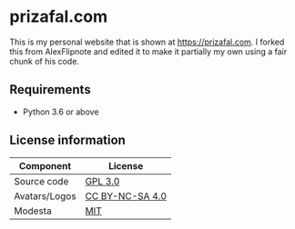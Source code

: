 # prizafal.com
This is my personal website that is shown at https://prizafal.com. I forked this from AlexFlipnote and edited it to make it partially my own using a fair chunk of his code.

## Requirements
- Python 3.6 or above

## License information
| Component | License |
| --------- | ------- |
| Source code | [GPL 3.0](https://github.com/AlexFlipnote/alexflipnote.github.io/blob/master/LICENSE) |
| Avatars/Logos | [CC BY-NC-SA 4.0](https://creativecommons.org/licenses/by-nc-sa/4.0/) |
| Modesta | [MIT](https://github.com/AlexFlipnote/Modesta/blob/master/LICENSE) |
